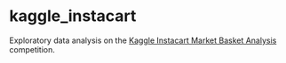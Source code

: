 # kaggle_instacart
Exploratory data analysis on the <a href="https://www.kaggle.com/c/instacart-market-basket-analysis">Kaggle Instacart Market Basket Analysis</a> competition.
